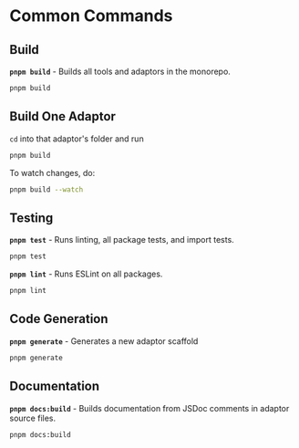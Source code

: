 # Common Commands

## Build

**`pnpm build`** - Builds all tools and adaptors in the monorepo.

```bash
pnpm build
```

## Build One Adaptor

`cd` into that adaptor's folder and run

```bash
pnpm build
```

To watch changes, do:

```bash
pnpm build --watch
```

## Testing

**`pnpm test`** - Runs linting, all package tests, and import tests.

```bash
pnpm test
```

**`pnpm lint`** - Runs ESLint on all packages.

```bash
pnpm lint
```

## Code Generation

**`pnpm generate`** - Generates a new adaptor scaffold

```bash
pnpm generate
```

## Documentation

**`pnpm docs:build`** - Builds documentation from JSDoc comments in adaptor
source files.

```bash
pnpm docs:build
```
